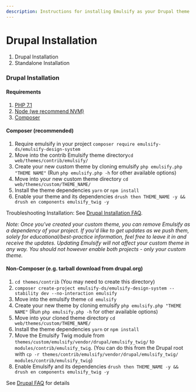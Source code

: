 ```yaml
---
description: Instructions for installing Emulsify as your Drupal theme
---
```


# Drupal Installation

1. Drupal Installation
2. Standalone Installation

### Drupal Installation

#### Requirements

1. [PHP 7.1](http://www.php.net/)
2. [Node \(we recommend NVM\)](https://github.com/creationix/nvm)
3. [Composer](https://getcomposer.org/)

#### Composer \(recommended\)

1. Require emulsify in your project `composer require emulsify-ds/emulsify-design-system`
2. Move into the contrib Emulsify theme directory`cd web/themes/contrib/emulsify/`
3. Create your new custom theme by cloning emulsify `php emulsify.php "THEME NAME"` \(Run `php emulsify.php -h` for other available options\)
4. Move into your new custom theme directory `cd web/themes/custom/THEME_NAME/`
5. Install the theme dependencies `yarn` or `npm install`
6. Enable your theme and its dependencies `drush then THEME_NAME -y && drush en components emulsify_twig -y`

Troubleshooting Installation: See [Drupal Installation FAQ](https://fourkitchens.gitbook.io/emulsify-design-system/help/drupal-faq).

_Note: Once you've created your custom theme, you can remove Emulsify as a dependency of your project. If you'd like to get updates as we push them, solely for educational/best-practice information, feel free to leave it in and receive the updates. Updating Emulsify will not affect your custom theme in any way. You should not however enable both projects - only your custom theme._

#### Non-Composer \(e.g. tarball download from drupal.org\)

1. `cd themes/contrib` \(You may need to create this directory\)
2. `composer create-project emulsify-ds/emulsify-design-system --stability dev --no-interaction emulsify`
3. Move into the emulsify theme `cd emulsify`
4. Create your new theme by cloning emulsify `php emulsify.php "THEME NAME"` \(Run `php emulsify.php -h` for other available options\)
5. Move into your cloned theme directory `cd web/themes/custom/THEME_NAME/`
6. Install the theme dependencies `yarn` or `npm install`
7. Move the Emulsify Twig module from `themes/custom/emulsify/vendor/drupal/emulsify_twig/` to `modules/contrib/emulsify_twig`. \(You can do this from the Drupal root with `cp -r themes/contrib/emulsify/vendor/drupal/emulsify_twig/ modules/contrib/emulsify_twig`\)
8. Enable Emulsify and its dependencies `drush then THEME_NAME -y && drush en components emulsify_twig -y`

See [Drupal FAQ](https://fourkitchens.gitbook.io/emulsify-design-system/help/drupal-faq) for details

